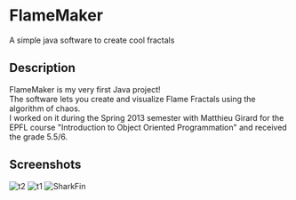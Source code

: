 # FlameMaker
A simple java software to create cool fractals

## Description
FlameMaker is my very first Java project!  
The software lets you create and visualize Flame Fractals using the algorithm of chaos.  
I worked on it during the Spring 2013 semester with Matthieu Girard for the EPFL course "Introduction to Object Oriented Programmation" and received the grade 5.5/6.

## Screenshots
![t2](https://github.com/RobinGenolet/FlameMaker/blob/master/screenshots/t2.png)
![t1](https://github.com/RobinGenolet/FlameMaker/blob/master/screenshots/t1.png)
![SharkFin](https://github.com/RobinGenolet/FlameMaker/blob/master/screenshots/shark-fin.png)
